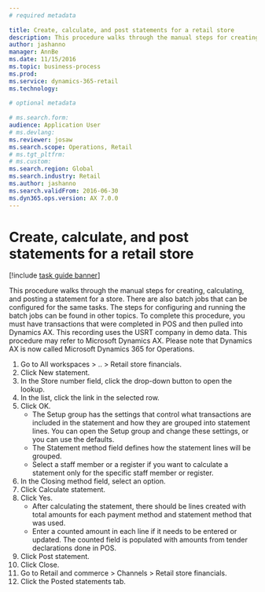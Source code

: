 ```yaml
--- 
# required metadata 
 
title: Create, calculate, and post statements for a retail store
description: This procedure walks through the manual steps for creating, calculating, and posting a statement for a store. 
author: jashanno
manager: AnnBe 
ms.date: 11/15/2016
ms.topic: business-process 
ms.prod:  
ms.service: dynamics-365-retail 
ms.technology:  
 
# optional metadata 
 
# ms.search.form:   
audience: Application User 
# ms.devlang:  
ms.reviewer: josaw
ms.search.scope: Operations, Retail 
# ms.tgt_pltfrm:  
# ms.custom:  
ms.search.region: Global
ms.search.industry: Retail
ms.author: jashanno
ms.search.validFrom: 2016-06-30 
ms.dyn365.ops.version: AX 7.0.0 
---
```

# Create, calculate, and post statements for a retail store

[!include [task guide banner](../includes/task-guide-banner.md)]

This procedure walks through the manual steps for creating, calculating, and posting a statement for a store. There are also batch jobs that can be configured for the same tasks. The steps for configuring and running the batch jobs can be found in other topics. To complete this procedure, you must have transactions that were completed in POS and then pulled into Dynamics AX. This recording uses the USRT company in demo data. This procedure may refer to Microsoft Dynamics AX. Please note that Dynamics AX is now called Microsoft Dynamics 365 for Operations.

1. Go to All workspaces > .. > Retail store financials.
2. Click New statement.
3. In the Store number field, click the drop-down button to open the lookup.
4. In the list, click the link in the selected row.
5. Click OK.
    * The Setup group has the settings that control what transactions are included in the statement and how they are grouped into statement lines. You can open the Setup group and change these settings, or you can use the defaults.  
    * The Statement method field defines how the statement lines will be grouped.  
    * Select a staff member or a register if you want to calculate a statement only for the specific staff member or register.  
6. In the Closing method field, select an option.
7. Click Calculate statement.
8. Click Yes.
    * After calculating the statement, there should be lines created with total amounts for each payment method and statement method that was used.  
    * Enter a counted amount in each line if it needs to be entered or updated. The counted field is populated with amounts from tender declarations done in POS.  
9. Click Post statement.
10. Click Close.
11. Go to Retail and commerce > Channels > Retail store financials.
12. Click the Posted statements tab.

